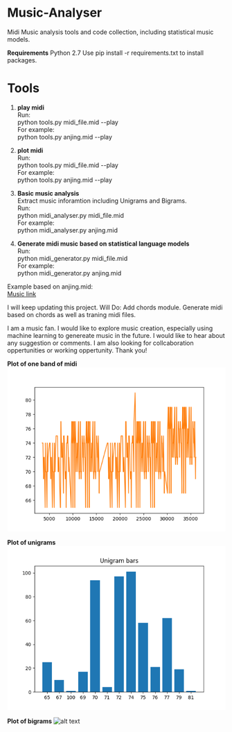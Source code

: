 # Music-Analyser
Midi Music analysis tools and code collection, including statistical music models.

**Requirements**
Python 2.7
Use pip install -r requirements.txt to install packages.


# Tools
1. **play midi** </br>
Run: </br>
python tools.py midi_file.mid --play </br>
For example: </br>
python tools.py anjing.mid --play </br>

2. **plot midi** </br>
Run: </br>
python tools.py midi_file.mid --play </br>
For example: </br>
python tools.py anjing.mid --play </br>

3. **Basic music analysis** </br>
Extract music inforamtion including Unigrams and Bigrams. </br>
Run: </br>
python midi_analyser.py midi_file.mid </br>
For example: </br>
python midi_analyser.py anjing.mid </br>

4. **Generate midi music based on statistical language models** </br>
Run: </br>
python midi_generator.py midi_file.mid </br>
For example: </br>
python midi_generator.py anjing.mid </br>

Example based on anjing.mid: </br>
[Music link](https://www.youtube.com/watch?v=KV64yCc-0Y4) </br>


I will keep updating this project. Will Do: Add chords module. Generate midi based on chords as well as traning midi files.

I am a music fan. I would like to explore music creation, especially using machine learning to genereate music in the future. I would like to hear about any suggestion or comments. I am also looking for collcaboration oppertunities or working oppertunity. Thank you!

**Plot of one band of midi** 
![alt text](plot/anjing.mid.png)

**Plot of unigrams**
![alt text](plot/anjing_unigrams.png)


**Plot of bigrams**
![alt text](anjing_bigrams.png)





